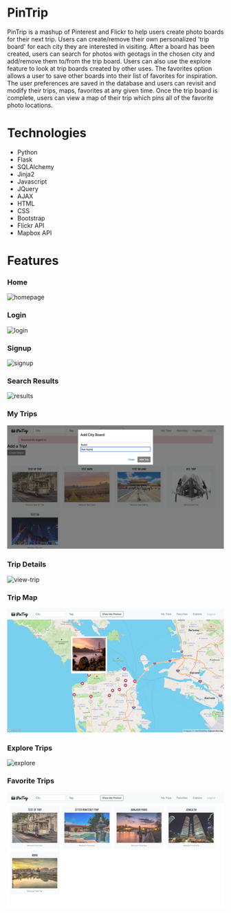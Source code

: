 # PinTrip

PinTrip is a mashup of Pinterest and Flickr to help users create photo boards for their next trip.
Users can create/remove their own personalized 'trip board' for each city they are interested in visiting.
After a board has been created, users can search for photos with geotags in the chosen city and add/remove them to/from the trip board.
Users can also use the explore feature to look at trip boards created by other uses. 
The favorites option allows a user to save other boards into their list of favorites for inspiration.
The user preferences are saved in the database and users can revisit and modify their trips, maps, favorites at any given time.
Once the trip board is complete, users can view a map of their trip which pins all of the favorite photo locations. 

# Technologies

- Python
- Flask
- SQLAlchemy
- Jinja2
- Javascript
- JQuery
- AJAX
- HTML
- CSS
- Bootstrap
- Flickr API
- Mapbox API

# Features

### Home
![homepage](/screenshots/Homepage.png)

### Login
![login](/screenshots/Login.png)

### Signup
![signup](/screenshots/Register.png)

### Search Results
![results](#)

### My Trips
![user](/screenshots/Trips.png)

### Trip Details
![view-trip](/screenshots/Details.png)

### Trip Map
![get-map](/screenshots/Map.png)

### Explore Trips
![explore](/screenshots/Explore.png)

### Favorite Trips
![favorites](/screenshots/Favorites.png)






